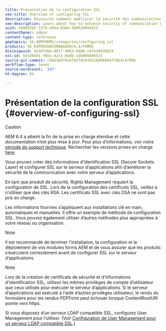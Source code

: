 ```yaml
---
title: Présentation de la configuration SSL
seo-title: Overview of configuring SSL
description: Découvrez comment améliorer la sécurité des communications en configurant SSL.
seo-description: Learn about how to enhance security of communication by configuring SSL.
uuid: 3e99d2bf-137b-45ba-8384-309624094623
contentOwner: admin
content-type: reference
geptopics: SG_AEMFORMS/categories/configuring_ssl
products: SG_EXPERIENCEMANAGER/6.4/FORMS
discoiquuid: 8e107abb-861f-4063-b600-c87e34639019
exl-id: 5dc68401-f6bc-42cb-84db-1db805b045c5
source-git-commit: c5b816d74c6f02f85476d16868844f39b4c47996
workflow-type: tm+mt
source-wordcount: '247'
ht-degree: 6%

---
```


# Présentation de la configuration SSL {#overview-of-configuring-ssl}

>[!CAUTION]
>
>AEM 6.4 a atteint la fin de la prise en charge étendue et cette documentation n’est plus mise à jour. Pour plus d’informations, voir notre [période de support technique](https://helpx.adobe.com/fr/support/programs/eol-matrix.html). Rechercher les versions prises en charge [here](https://experienceleague.adobe.com/docs/?lang=fr).

Vous pouvez créer des informations d’identification SSL (Secure Sockets Layer) et configurer SSL sur le serveur d’applications afin d’améliorer la sécurité de la communication avec votre serveur d’applications.

En tant que produit de sécurité, Rights Management requiert la configuration de SSL. Lors de la configuration des certificats SSL, veillez à n’utiliser que des clés RSA. Les certificats SSL avec clés DSA ne sont pas pris en charge.

Les informations fournies s’appliquent aux installations clé en main, automatiques et manuelles. Il offre un exemple de méthode de configuration SSL. Vous pouvez également utiliser d’autres méthodes plus appropriées à votre réseau ou organisation.

>[!NOTE]
>
>Il est recommandé de terminer l’installation, la configuration et le déploiement de vos modules forms AEM et de vous assurer que les produits s’exécutent correctement avant de configurer SSL sur le serveur d’applications.

>[!NOTE]
>
>Lors de la création de certificats de sécurité et d’informations d’identification SSL, utilisez les mêmes privilèges de compte d’utilisateur que ceux utilisés pour exécuter le serveur d’applications. Si le serveur d’applications est exécuté à l’aide d’autres privilèges utilisateur, le rendu du formulaire pour les rendus PDFForm peut échouer lorsque ContentRootURI pointe vers https.

Si vous disposez d’un serveur LDAP compatible SSL, configurez User Management pour l’utiliser. (Voir [Configuration de User Management pour un serveur LDAP compatible SSL](/help/forms/using/admin-help/configure-user-management-ssl-enabled.md#configure-user-management-for-an-ssl-enabled-ldap-server).)
